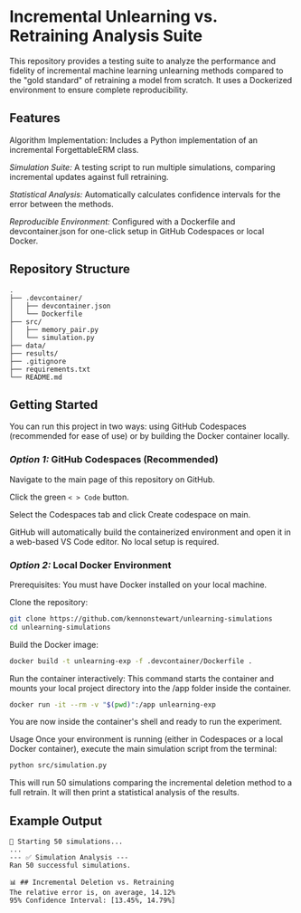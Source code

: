 # Incremental Unlearning vs. Retraining Analysis Suite
This repository provides a testing suite to analyze the performance and fidelity of incremental machine learning unlearning methods compared to the "gold standard" of retraining a model from scratch. It uses a Dockerized environment to ensure complete reproducibility.

## Features
Algorithm Implementation: Includes a Python implementation of an incremental ForgettableERM class.

*Simulation Suite:* A testing script to run multiple simulations, comparing incremental updates against full retraining.

*Statistical Analysis:* Automatically calculates confidence intervals for the error between the methods.

*Reproducible Environment:* Configured with a Dockerfile and devcontainer.json for one-click setup in GitHub Codespaces or local Docker.

## Repository Structure
```
.
├── .devcontainer/
│   ├── devcontainer.json
│   └── Dockerfile
├── src/
│   ├── memory_pair.py
│   └── simulation.py
├── data/  
├── results/ 
├── .gitignore
├── requirements.txt 
└── README.md
```

## Getting Started
You can run this project in two ways: using GitHub Codespaces (recommended for ease of use) or by building the Docker container locally.

### *Option 1:* GitHub Codespaces (Recommended)

Navigate to the main page of this repository on GitHub.

Click the green `< > Code` button.

Select the Codespaces tab and click Create codespace on main.

GitHub will automatically build the containerized environment and open it in a web-based VS Code editor. No local setup is required.

### *Option 2:* Local Docker Environment

Prerequisites: 
You must have Docker installed on your local machine.

Clone the repository:

```bash
git clone https://github.com/kennonstewart/unlearning-simulations
cd unlearning-simulations
```

Build the Docker image:

```bash
docker build -t unlearning-exp -f .devcontainer/Dockerfile .
```

Run the container interactively: This command starts the container and mounts your local project directory into the /app folder inside the container.


```bash
docker run -it --rm -v "$(pwd)":/app unlearning-exp
```

You are now inside the container's shell and ready to run the experiment.

Usage
Once your environment is running (either in Codespaces or a local Docker container), execute the main simulation script from the terminal:

```bash
python src/simulation.py
```

This will run 50 simulations comparing the incremental deletion method to a full retrain. It will then print a statistical analysis of the results.

## Example Output

```
🚀 Starting 50 simulations...
...
--- ✅ Simulation Analysis ---
Ran 50 successful simulations.

📊 ## Incremental Deletion vs. Retraining
The relative error is, on average, 14.12%
95% Confidence Interval: [13.45%, 14.79%]
```
